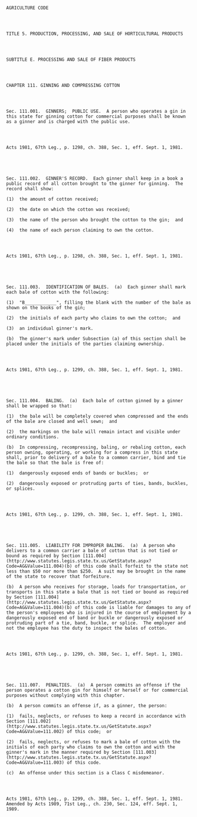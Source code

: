 ﻿
    
    
    	
    					
    
    
    AGRICULTURE CODE
    
      
    
    
    TITLE 5. PRODUCTION, PROCESSING, AND SALE OF HORTICULTURAL PRODUCTS
    
      
    
    
    SUBTITLE E. PROCESSING AND SALE OF FIBER PRODUCTS
    
      
    
    
    CHAPTER 111. GINNING AND COMPRESSING COTTON
    
      
    
    
    Sec. 111.001.  GINNERS;  PUBLIC USE.  A person who operates a gin in this state for ginning cotton for commercial purposes shall be known as a ginner and is charged with the public use.
    
    
    
    
    Acts 1981, 67th Leg., p. 1298, ch. 388, Sec. 1, eff. Sept. 1, 1981.
    
    
    
    
    
    Sec. 111.002.  GINNER'S RECORD.  Each ginner shall keep in a book a public record of all cotton brought to the ginner for ginning.  The record shall show:
    
    (1)  the amount of cotton received;
    
    (2)  the date on which the cotton was received;
    
    (3)  the name of the person who brought the cotton to the gin;  and
    
    (4)  the name of each person claiming to own the cotton.
    
    
    
    
    Acts 1981, 67th Leg., p. 1298, ch. 388, Sec. 1, eff. Sept. 1, 1981.
    
    
    
    
    
    Sec. 111.003.  IDENTIFICATION OF BALES.  (a)  Each ginner shall mark each bale of cotton with the following:
    
    (1)  "B____________", filling the blank with the number of the bale as shown on the books of the gin;
    
    (2)  the initials of each party who claims to own the cotton;  and
    
    (3)  an individual ginner's mark.
    
    (b)  The ginner's mark under Subsection (a) of this section shall be placed under the initials of the parties claiming ownership.
    
    
    
    
    Acts 1981, 67th Leg., p. 1299, ch. 388, Sec. 1, eff. Sept. 1, 1981.
    
    
    
    
    
    Sec. 111.004.  BALING.  (a)  Each bale of cotton ginned by a ginner shall be wrapped so that:
    
    (1)  the bale will be completely covered when compressed and the ends of the bale are closed and well sewn;  and
    
    (2)  the markings on the bale will remain intact and visible under ordinary conditions.
    
    (b)  In compressing, recompressing, baling, or rebaling cotton, each person owning, operating, or working for a compress in this state shall, prior to delivery of a bale to a common carrier, bind and tie the bale so that the bale is free of:
    
    (1)  dangerously exposed ends of bands or buckles;  or
    
    (2)  dangerously exposed or protruding parts of ties, bands, buckles, or splices.
    
    
    
    
    Acts 1981, 67th Leg., p. 1299, ch. 388, Sec. 1, eff. Sept. 1, 1981.
    
    
    
    
    
    Sec. 111.005.  LIABILITY FOR IMPROPER BALING.  (a)  A person who delivers to a common carrier a bale of cotton that is not tied or bound as required by Section [111.004](http://www.statutes.legis.state.tx.us/GetStatute.aspx?Code=AG&Value=111.004)(b) of this code shall forfeit to the state not less than $50 nor more than $250.  A suit may be brought in the name of the state to recover that forfeiture.
    
    (b)  A person who receives for storage, loads for transportation, or transports in this state a bale that is not tied or bound as required by Section [111.004](http://www.statutes.legis.state.tx.us/GetStatute.aspx?Code=AG&Value=111.004)(b) of this code is liable for damages to any of the person's employees who is injured in the course of employment by a dangerously exposed end of band or buckle or dangerously exposed or protruding part of a tie, band, buckle, or splice.  The employer and not the employee has the duty to inspect the bales of cotton.
    
    
    
    
    Acts 1981, 67th Leg., p. 1299, ch. 388, Sec. 1, eff. Sept. 1, 1981.
    
    
    
    
    
    Sec. 111.007.  PENALTIES.  (a)  A person commits an offense if the person operates a cotton gin for himself or herself or for commercial purposes without complying with this chapter.
    
    (b)  A person commits an offense if, as a ginner, the person:
    
    (1)  fails, neglects, or refuses to keep a record in accordance with Section [111.002](http://www.statutes.legis.state.tx.us/GetStatute.aspx?Code=AG&Value=111.002) of this code;  or
    
    (2)  fails, neglects, or refuses to mark a bale of cotton with the initials of each party who claims to own the cotton and with the ginner's mark in the manner required by Section [111.003](http://www.statutes.legis.state.tx.us/GetStatute.aspx?Code=AG&Value=111.003) of this code.
    
    (c)  An offense under this section is a Class C misdemeanor.
    
    
    
    
    Acts 1981, 67th Leg., p. 1299, ch. 388, Sec. 1, eff. Sept. 1, 1981.  Amended by Acts 1989, 71st Leg., ch. 230, Sec. 124, eff. Sept. 1, 1989.
    
    
    
    
    				
